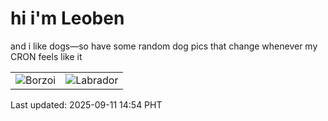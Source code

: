 # hi i'm Leoben

and i like dogs—so have some random dog pics that change whenever my CRON feels like it

|  |  |
|--------|----------|
| ![Borzoi](https://random-dog-vercel.vercel.app/api/random-borzoi?v=1757573654) | ![Labrador](https://random-dog-vercel.vercel.app/api/random-labrador?v=1757573654) |

Last updated: 2025-09-11 14:54 PHT
